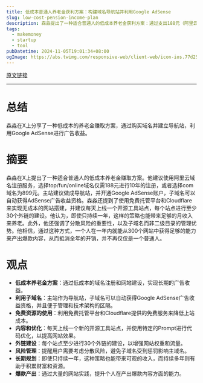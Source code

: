 ```yaml
---
title: 低成本普通人养老金获利方案：构建域名导航站并利用Google AdSense
slug: low-cost-pension-income-plan
description: 森淼提出了一种适合普通人的低成本养老金获利方案：通过支出188元（阿里云 top/fun/online 域名）或899元（阿里云 com 域名），建立主站作为导航站，并开通Google AdSense，从而使得子域名自动获得广告收益资格，轻松实现收益。
tags: 
  - makemoney
  - startup
  - tool
pubDatetime: 2024-11-05T19:01:34+08:00
ogImage: https://abs.twimg.com/responsive-web/client-web/icon-ios.77d25eba.png
---
```


[原文链接](https://x.com/wincatcher/status/1853407539830182347)

---

# 总结

森淼在X上分享了一种低成本的养老金赚取方案，通过购买域名并建立导航站，利用Google AdSense进行广告收益。

# 摘要

森淼在X上提出了一种适合普通人的低成本养老金赚取方案。他建议使用阿里云域名注册服务，选择top/fun/online域名仅需188元进行10年的注册，或者选择com域名为899元。主站建议做成导航站，并开通Google AdSense账户，子域名可以自动获得AdSense广告收益资格。森淼还提到了使用免费托管平台和Cloudflare来实现无成本的网站搭建，并建议每天上线一个开源工具站点，每个站点进行至少30个外链的建设。他认为，即使只持续一年，这样的策略也能带来足够的月收入来养老。此外，他还强调了分散风险的重要性，以及子域名而非二级目录的管理优势。他相信，通过这种方式，一个人在一年内就能从300个网站中获得足够的能力来产出爆款内容，从而抵消全年的开销，并不再仅仅是一个普通人。

# 观点

- **低成本养老金方案**：通过低成本的域名注册和网站建设，实现长期的广告收益。
- **利用子域名**：主站作为导航站，子域名可以自动获得Google AdSense广告收益资格，并且便于管理和技术架构的区隔。
- **免费资源的使用**：利用免费托管平台和Cloudflare提供的免费服务来降低上站成本。
- **内容和优化**：每天上线一个新的开源工具站点，并使用特定的Prompt进行代码优化，以提高网站效果。
- **外链建设**：每个站点至少进行30个外链的建设，以增强网站权重和流量。
- **风险管理**：提醒用户需要考虑分散风险，避免子域名受到惩罚影响主域名。
- **长期规划**：即使只持续一年，这种策略也能带来可观的收入，而持续多年则有助于积累财富和资源。
- **爆款产出**：通过大量的网站实践，提升个人在产出爆款内容方面的能力。